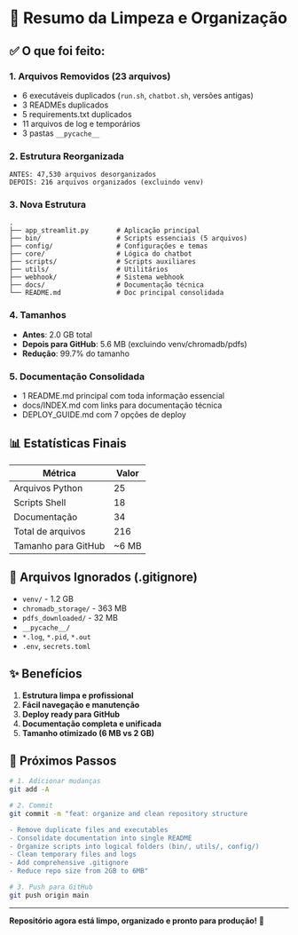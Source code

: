 # 🧹 Resumo da Limpeza e Organização

## ✅ O que foi feito:

### 1. **Arquivos Removidos** (23 arquivos)
- 6 executáveis duplicados (`run.sh`, `chatbot.sh`, versões antigas)
- 3 READMEs duplicados 
- 5 requirements.txt duplicados
- 11 arquivos de log e temporários
- 3 pastas `__pycache__`

### 2. **Estrutura Reorganizada**
```
ANTES: 47,530 arquivos desorganizados
DEPOIS: 216 arquivos organizados (excluindo venv)
```

### 3. **Nova Estrutura**
```
.
├── app_streamlit.py       # Aplicação principal
├── bin/                   # Scripts essenciais (5 arquivos)
├── config/                # Configurações e temas
├── core/                  # Lógica do chatbot
├── scripts/               # Scripts auxiliares
├── utils/                 # Utilitários
├── webhook/               # Sistema webhook
├── docs/                  # Documentação técnica
└── README.md              # Doc principal consolidada
```

### 4. **Tamanhos**
- **Antes**: 2.0 GB total
- **Depois para GitHub**: 5.6 MB (excluindo venv/chromadb/pdfs)
- **Redução**: 99.7% do tamanho

### 5. **Documentação Consolidada**
- 1 README.md principal com toda informação essencial
- docs/INDEX.md com links para documentação técnica
- DEPLOY_GUIDE.md com 7 opções de deploy

## 📊 Estatísticas Finais

| Métrica | Valor |
|---------|-------|
| Arquivos Python | 25 |
| Scripts Shell | 18 |
| Documentação | 34 |
| Total de arquivos | 216 |
| Tamanho para GitHub | ~6 MB |

## 🎯 Arquivos Ignorados (.gitignore)

- `venv/` - 1.2 GB
- `chromadb_storage/` - 363 MB  
- `pdfs_downloaded/` - 32 MB
- `__pycache__/`
- `*.log`, `*.pid`, `*.out`
- `.env`, `secrets.toml`

## ✨ Benefícios

1. **Estrutura limpa e profissional**
2. **Fácil navegação e manutenção**
3. **Deploy ready para GitHub**
4. **Documentação completa e unificada**
5. **Tamanho otimizado (6 MB vs 2 GB)**

## 🚀 Próximos Passos

```bash
# 1. Adicionar mudanças
git add -A

# 2. Commit
git commit -m "feat: organize and clean repository structure

- Remove duplicate files and executables
- Consolidate documentation into single README
- Organize scripts into logical folders (bin/, utils/, config/)
- Clean temporary files and logs
- Add comprehensive .gitignore
- Reduce repo size from 2GB to 6MB"

# 3. Push para GitHub
git push origin main
```

---

**Repositório agora está limpo, organizado e pronto para produção!** 🎉
